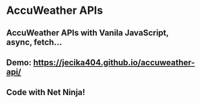 # AccuWeather APIs

## AccuWeather APIs with Vanila JavaScript, async, fetch...

## Demo: https://jecika404.github.io/accuweather-api/

## Code with Net Ninja!
